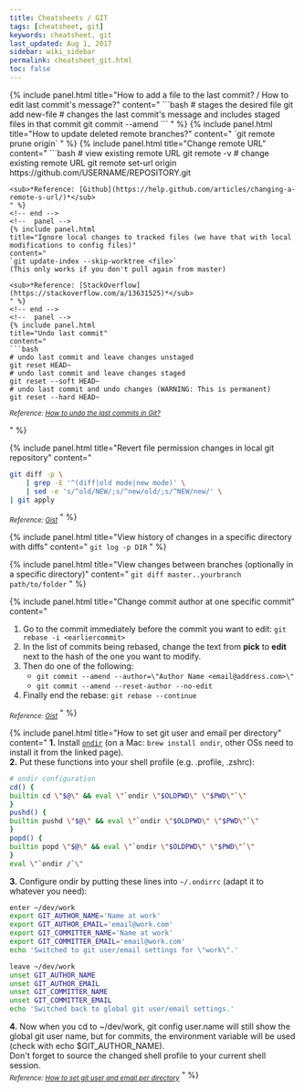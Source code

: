 ```yaml
---
title: Cheatsheets / GIT
tags: [cheatsheet, git]
keywords: cheatsheet, git
last_updated: Aug 1, 2017
sidebar: wiki_sidebar
permalink: cheatsheet_git.html
toc: false
---
```


<div class="panel-group">
<!--  panel -->
{% include panel.html
title="How to add a file to the last commit? / How to edit last commit's message?"
content="
```bash
# stages the desired file
git add new-file
# changes the last commit's message and includes staged files in that commit
git commit --amend
```
" %}
<!-- end -->
<!--  panel -->
{% include panel.html
title="How to update deleted remote branches?"
content="
`git remote prune origin`
" %}
<!-- end -->
<!--  panel -->
{% include panel.html
title="Change remote URL"
content="
```bash
# view existing remote URL
git remote -v
# change existing remote URL
git remote set-url origin https://github.com/USERNAME/REPOSITORY.git

```
<sub>*Reference: [Github](https://help.github.com/articles/changing-a-remote-s-url/)*</sub>
" %}
<!-- end -->
<!--  panel -->
{% include panel.html
title="Ignore local changes to tracked files (we have that with local modifications to config files)"
content="
`git update-index --skip-worktree <file>`
(This only works if you don't pull again from master)

<sub>*Reference: [StackOverflow](https://stackoverflow.com/a/13631525)*</sub>
" %}
<!-- end -->
<!--  panel -->
{% include panel.html
title="Undo last commit"
content="
```bash
# undo last commit and leave changes unstaged
git reset HEAD~
# undo last commit and leave changes staged
git reset --soft HEAD~
# undo last commit and undo changes (WARNING: This is permanent)
git reset --hard HEAD~
```
<sub>*Reference: [How to undo the last commits in Git?](https://stackoverflow.com/questions/927358/how-to-undo-the-last-commits-in-git)*</sub>

" %}
<!-- end -->
<!--  panel -->
{% include panel.html
title="Revert file permission changes in local git repository"
content="

```bash
git diff -p \ 
    | grep -E '^(diff|old mode|new mode)' \ 
    | sed -e 's/^old/NEW/;s/^new/old/;s/^NEW/new/' \ 
| git apply
```

<sub>*Reference: [Gist](https://gist.github.com/jtdp/5443498)*</sub>
" %}
<!-- end -->
<!--  panel -->
{% include panel.html
title="View history of changes in a specific directory with diffs"
content="
`git log -p DIR`
" %}
<!-- end -->
<!--  panel -->
{% include panel.html
title="View changes between branches (optionally in a specific directory)"
content="
`git diff master..yourbranch path/to/folder`
" %}
<!-- end -->
<!--  panel -->
{% include panel.html
title="Change commit author at one specific commit"
content="
1. Go to the commit immediately before the commit you want to edit: `git rebase -i <earliercommit>`
2. In the list of commits being rebased, change the text from **pick** to **edit** next to the hash of the one you want to modify.
3. Then do one of the following:
    * `git commit --amend --author=\"Author Name <email@address.com>\"`
    * `git commit --amend --reset-author --no-edit`
4. Finally end the rebase: `git rebase --continue`


<sub>*Reference: [Gist](https://stackoverflow.com/a/3042512)*</sub>
" %}
<!-- end -->
<!--  panel -->
{% include panel.html
title="How to set git user and email per directory"
content="
**1.** Install [`ondir`](http://swapoff.org/ondir.html) (on a Mac: `brew install ondir`, other OSs need to install it from the linked page).  
**2.** Put these functions into your shell profile (e.g. .profile, .zshrc):

```bash
# ondir configuration
cd() {
builtin cd \"$@\" && eval \"`ondir \"$OLDPWD\" \"$PWD\"`\"
}
pushd() {
builtin pushd \"$@\" && eval \"`ondir \"$OLDPWD\" \"$PWD\"`\"
}
popd() {
builtin popd \"$@\" && eval \"`ondir \"$OLDPWD\" \"$PWD\"`\"
}
eval \"`ondir /`\"
```
**3.** Configure ondir by putting these lines into `~/.ondirrc` (adapt it to whatever you need):

```bash
enter ~/dev/work
export GIT_AUTHOR_NAME='Name at work'
export GIT_AUTHOR_EMAIL='email@work.com'
export GIT_COMMITTER_NAME='Name at work'
export GIT_COMMITTER_EMAIL='email@work.com'
echo 'Switched to git user/email settings for \"work\".'

leave ~/dev/work
unset GIT_AUTHOR_NAME
unset GIT_AUTHOR_EMAIL
unset GIT_COMMITTER_NAME
unset GIT_COMMITTER_EMAIL
echo 'Switched back to global git user/email settings.'
```
**4.** Now when you cd to ~/dev/work, git config user.name will still show the global git user name, but for commits, the environment variable will be used (check with echo $GIT_AUTHOR_NAME).  
Don't forget to source the changed shell profile to your current shell session.  
<sub>*Reference: [How to set git user and email per directory](https://makandracards.com/makandra/19549-how-to-set-git-user-and-email-per-directory)*</sub>
" %}
<!-- end -->
</div>
